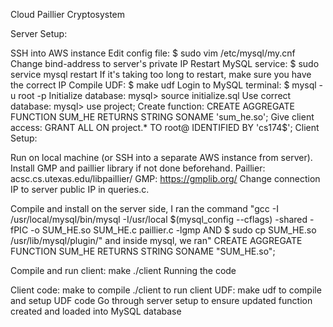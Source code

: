 Cloud Paillier Cryptosystem

Server Setup:

SSH into AWS instance
Edit config file: $ sudo vim /etc/mysql/my.cnf
Change bind-address to server's private IP
Restart MySQL service: $ sudo service mysql restart
If it's taking too long to restart, make sure you have the correct IP
Compile UDF: $ make udf
Login to MySQL terminal: $ mysql -u root -p
Initialize database: mysql> source initialize.sql
Use correct database: mysql> use project;
Create function: CREATE AGGREGATE FUNCTION SUM_HE RETURNS STRING SONAME 'sum_he.so';
Give client access: GRANT ALL ON project.\* TO root@<client public IP> IDENTIFIED BY 'cs174$';
Client Setup:

Run on local machine (or SSH into a separate AWS instance from server).
Install GMP and paillier library if not done beforehand.
Paillier: acsc.cs.utexas.edu/libpaillier/
GMP: https://gmplib.org/
Change connection IP to server public IP in queries.c.

Compile and install on the server side, I ran the command "gcc -I /usr/local/mysql/bin/mysql -I/usr/local $(mysql_config --cflags) -shared -fPIC -o  SUM_HE.so SUM_HE.c paillier.c -lgmp
AND $ sudo cp SUM_HE.so /usr/lib/mysql/plugin/" and inside mysql, we ran" CREATE AGGREGATE FUNCTION SUM_HE RETURNS STRING SONAME "SUM_HE.so";

Compile and run client:
make
./client
Running the code

Client code:
make to compile
./client to run client
UDF:
make udf to compile and setup UDF code
Go through server setup to ensure updated function created and loaded into MySQL database
